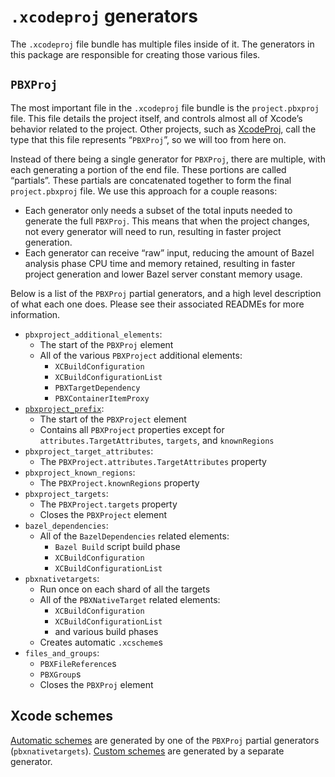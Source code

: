 # `.xcodeproj` generators

The `.xcodeproj` file bundle has multiple files inside of it. The generators
in this package are responsible for creating those various files.

## `PBXProj`

The most important file in the `.xcodeproj` file bundle is the `project.pbxproj`
file. This file details the project itself, and controls almost all of Xcode’s
behavior related to the project. Other projects, such as
[XcodeProj](https://github.com/tuist/XcodeProj), call the type that this file
represents “`PBXProj`”, so we will too from here on.

Instead of there being a single generator for `PBXProj`, there are multiple,
with each generating a portion of the end file. These portions are called
“partials”. These partials are concatenated together to form the final
`project.pbxproj` file. We use this approach for a couple reasons:

- Each generator only needs a subset of the total inputs needed to generate the
  full `PBXProj`. This means that when the project changes, not every generator
  will need to run, resulting in faster project generation.
- Each generator can receive “raw” input, reducing the amount of Bazel analysis
  phase CPU time and memory retained, resulting in faster project generation and
  lower Bazel server constant memory usage.

Below is a list of the `PBXProj` partial generators, and a high level
description of what each one does. Please see their associated READMEs for more
information.

- `pbxproject_additional_elements`:
  - The start of the `PBXProj` element
  - All of the various `PBXProject` additional elements:
    - `XCBuildConfiguration`
    - `XCBuildConfigurationList`
    - `PBXTargetDependency`
    - `PBXContainerItemProxy`
- [`pbxproject_prefix`](pbxproject_prefix/README.md):
  - The start of the `PBXProject` element
  - Contains all `PBXProject` properties except for
    `attributes.TargetAttributes`, `targets`, and `knownRegions`
- `pbxproject_target_attributes`:
  - The `PBXProject.attributes.TargetAttributes` property
- `pbxproject_known_regions`:
  - The `PBXProject.knownRegions` property
- `pbxproject_targets`:
  - The `PBXProject.targets` property
  - Closes the `PBXProject` element
- `bazel_dependencies`:
  - All of the `BazelDependencies` related elements:
    - `Bazel Build` script build phase
    - `XCBuildConfiguration`
    - `XCBuildConfigurationList`
- `pbxnativetargets`:
  - Run once on each shard of all the targets
  - All of the `PBXNativeTarget` related elements:
    - `XCBuildConfiguration`
    - `XCBuildConfigurationList`
    - and various build phases
  - Creates automatic `.xcscheme`s
- `files_and_groups`:
  - `PBXFileReference`s
  - `PBXGroup`s
  - Closes the `PBXProj` element

## Xcode schemes

[Automatic schemes](docs/bazel.md#xcodeproj-scheme_autogeneration_mode) are
generated by one of the `PBXProj` partial generators (`pbxnativetargets`).
[Custom schemes](docs/bazel.md#xcodeproj-schemes) are generated by a separate
generator.
